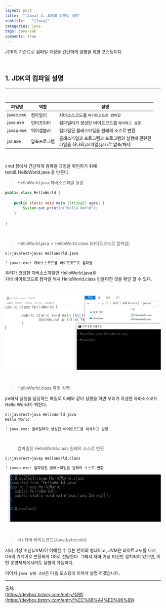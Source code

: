 ```yaml
---
layout: post
title:  "[Java] 3. JDK의 컴파일 설명"
subtitle:   "[Java]"
categories: java
tags: java-sub
comments: true
---
```


JDK의 기준으로 컴파일 과정을 간단하게 설명을 위한 포스팅이다.

<br>


## 1. JDK의 컴파일 설명
---

<br>

파일명 | 역할 | 설명
---- | ---- | ----
javac.exe | 컴파일러 | 자바소스코드를 `바이트코드로 컴파일`
java.exe | 인터프리터 | 컴파일러가 생성한 바이트코드를 `해석하고 실행`
javap.exe | 역어셈블러 | 컴파일된 클래스파일을 원래의 소스로 변환
jar.exe | 압축프로그램 | 클래스파일과 프로그램과 프로그램의 실행에 관련된<br>파일을 하나의 jar파일(.jar)로 압축/해제

<br>


cmd 창에서 간단하게 컴파일 과정을 확인하기 위해  
text로 HelloWorld.java 을 만든다.

> HelloWorld.java 자바소스파일 생성

```java
public class HelloWorld {
	
	public static void main (String[] agrs) {
		System.out.println("Hello World");
	}

}
```

<br>

> HelloWorld.java > HelloWorld.class (바이트코드로 컴파일)

```
C:\javaTest>javac HelloWorld.java
```

`! javac.exe: 자바소스코드를 바이트코드로 컴파일`

우리가 코딩한 자바소스파일인 HelloWorld.java을  
자바 바이트코드로 컴파일 해서 HelloWorld.class 만들어진 것을 확인 할 수 있다.

<br>

[![jdk-compile_1](/assets/img/devlog/201905/jdk-compile_1.png)]()
 
<br>


> HelloWorld.class 파일 실행

jre에서 실행을 담당하는 파일로 아래와 같이 실행을 하면 우리가 작성한 자바소스코드  Hello World가 찍힌다.

```
C:\javaTest>java HelloWorld.java
Hello World
```

`! java.exe: 컴파일러가 생성한 바이트코드를 해석하고 실행`

<br>


> 컴파일된 HelloWorld.class 원래의 소스로 변환

```
C:\javaTest>javap HelloWorld.class
```

`! javap.exe: 컴파일된 클래스파일을 원래의 소스로 변환`


[![jdk-compile_2](/assets/img/devlog/201905/jdk-compile_2.png)]()


<br>


> cf) 자바 바이트코드(Java bytecode)

자바 가상 머신(JVM)이 이해할 수 있는 언어의 형태이고, JVM은 바이트코드를 다시 OS의 기계어로 변환되어 OS로 전달한다. 
그래서 자바 가상 머신만 설치되어 있으면, 어떤 운영체제에서라도 실행이 가능하다.


이어서 `java 실행 과정`은 다음 포스팅에 이어서 설명 하겠습니다.

---

출처:  
[https://devbox.tistory.com/entry/실행](https://devbox.tistory.com/entry/%EC%8B%A4%ED%96%89)